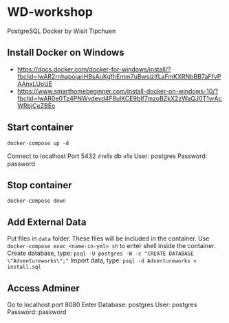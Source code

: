 # WD-workshop
PostgreSQL Docker by Wisit Tipchuen

## Install Docker on Windows
* https://docs.docker.com/docker-for-windows/install/?fbclid=IwAR2rnhapojanHBsAuKgfhEmm7uBwsizlfLaFmKXRNbBB7aFfvPAAnxLUoUE
* https://www.smarthomebeginner.com/install-docker-on-windows-10/?fbclid=IwAR0e0Tz4PNWvdevd4F8ulKCE9bIf7mzoBZkX2zWaQJ0T1vrAcWRbjCeZBEo

## Start container
```
docker-compose up -d
```

Connect to localhost
Port 5432 สำหรับ db ครับ 
User: postgres
Password: password


## Stop container
```
docker-compose down
```

## Add External Data
Put files in `data` folder. These files will be included in the container. Use `docker-compose exec <name-in-yml> sh` to enter shell inside the container.
Create database, type: `psql -U postgres -W -c "CREATE DATABASE \"Adventureworks\";"`
Import data, type: `psql -d Adventureworks < install.sql`

## Access Adminer
Go to localhost port 8080
Enter 
Database: postgres
User: postgres
Password: password
